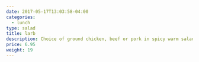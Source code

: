 ```yaml
---
date: 2017-05-17T13:03:58-04:00
categories:
  - lunch
type: salad
title: larb
description: Choice of ground chicken, beef or pork in spicy warm salad tossed with shallot, green onion, cilantro and roast rice power.
price: 6.95
weight: 19
---
```

